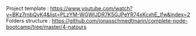 Project template : https://www.youtube.com/watch?v=BKz7rnbQyK4&list=PLzYM-WGWIJDR7K5GJPeYR74xKcxhE_lfw&index=2
Folders structure : https://github.com/jonasschmedtmann/complete-node-bootcamp/tree/master/4-natours
